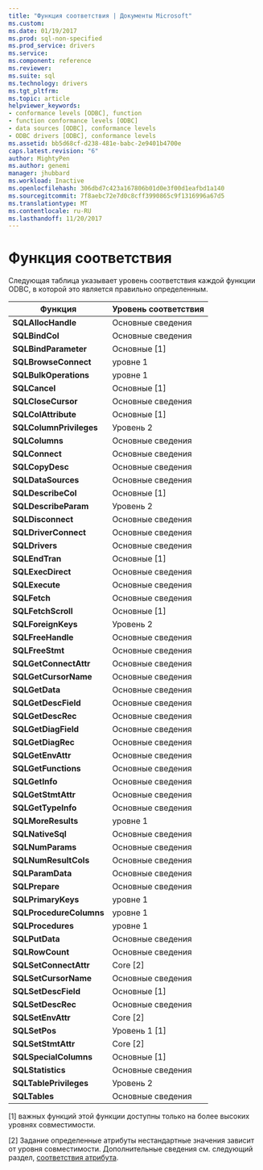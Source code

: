 ```yaml
---
title: "Функция соответствия | Документы Microsoft"
ms.custom: 
ms.date: 01/19/2017
ms.prod: sql-non-specified
ms.prod_service: drivers
ms.service: 
ms.component: reference
ms.reviewer: 
ms.suite: sql
ms.technology: drivers
ms.tgt_pltfrm: 
ms.topic: article
helpviewer_keywords:
- conformance levels [ODBC], function
- function conformance levels [ODBC]
- data sources [ODBC], conformance levels
- ODBC drivers [ODBC], conformance levels
ms.assetid: bb5d68cf-d238-481e-babc-2e9401b4700e
caps.latest.revision: "6"
author: MightyPen
ms.author: genemi
manager: jhubbard
ms.workload: Inactive
ms.openlocfilehash: 306dbd7c423a167806b01d0e3f00d1eafbd1a140
ms.sourcegitcommit: 7f8aebc72e7d0c8cff3990865c9f1316996a67d5
ms.translationtype: MT
ms.contentlocale: ru-RU
ms.lasthandoff: 11/20/2017
---
```

# <a name="function-conformance"></a>Функция соответствия
Следующая таблица указывает уровень соответствия каждой функции ODBC, в которой это является правильно определенным.  
  
|Функция|Уровень соответствия|  
|--------------|-----------------------|  
|**SQLAllocHandle**|Основные сведения|  
|**SQLBindCol**|Основные сведения|  
|**SQLBindParameter**|Основные [1]|  
|**SQLBrowseConnect**|уровне 1|  
|**SQLBulkOperations**|уровне 1|  
|**SQLCancel**|Основные [1]|  
|**SQLCloseCursor**|Основные сведения|  
|**SQLColAttribute**|Основные [1]|  
|**SQLColumnPrivileges**|Уровень 2|  
|**SQLColumns**|Основные сведения|  
|**SQLConnect**|Основные сведения|  
|**SQLCopyDesc**|Основные сведения|  
|**SQLDataSources**|Основные сведения|  
|**SQLDescribeCol**|Основные [1]|  
|**SQLDescribeParam**|Уровень 2|  
|**SQLDisconnect**|Основные сведения|  
|**SQLDriverConnect**|Основные сведения|  
|**SQLDrivers**|Основные сведения|  
|**SQLEndTran**|Основные [1]|  
|**SQLExecDirect**|Основные сведения|  
|**SQLExecute**|Основные сведения|  
|**SQLFetch**|Основные сведения|  
|**SQLFetchScroll**|Основные [1]|  
|**SQLForeignKeys**|Уровень 2|  
|**SQLFreeHandle**|Основные сведения|  
|**SQLFreeStmt**|Основные сведения|  
|**SQLGetConnectAttr**|Основные сведения|  
|**SQLGetCursorName**|Основные сведения|  
|**SQLGetData**|Основные сведения|  
|**SQLGetDescField**|Основные сведения|  
|**SQLGetDescRec**|Основные сведения|  
|**SQLGetDiagField**|Основные сведения|  
|**SQLGetDiagRec**|Основные сведения|  
|**SQLGetEnvAttr**|Основные сведения|  
|**SQLGetFunctions**|Основные сведения|  
|**SQLGetInfo**|Основные сведения|  
|**SQLGetStmtAttr**|Основные сведения|  
|**SQLGetTypeInfo**|Основные сведения|  
|**SQLMoreResults**|уровне 1|  
|**SQLNativeSql**|Основные сведения|  
|**SQLNumParams**|Основные сведения|  
|**SQLNumResultCols**|Основные сведения|  
|**SQLParamData**|Основные сведения|  
|**SQLPrepare**|Основные сведения|  
|**SQLPrimaryKeys**|уровне 1|  
|**SQLProcedureColumns**|уровне 1|  
|**SQLProcedures**|уровне 1|  
|**SQLPutData**|Основные сведения|  
|**SQLRowCount**|Основные сведения|  
|**SQLSetConnectAttr**|Core [2]|  
|**SQLSetCursorName**|Основные сведения|  
|**SQLSetDescField**|Основные [1]|  
|**SQLSetDescRec**|Основные сведения|  
|**SQLSetEnvAttr**|Core [2]|  
|**SQLSetPos**|Уровень 1 [1]|  
|**SQLSetStmtAttr**|Core [2]|  
|**SQLSpecialColumns**|Основные [1]|  
|**SQLStatistics**|Основные сведения|  
|**SQLTablePrivileges**|Уровень 2|  
|**SQLTables**|Основные сведения|  
  
 [1] важных функций этой функции доступны только на более высоких уровнях совместимости.  
  
 [2] Задание определенные атрибуты нестандартные значения зависит от уровня совместимости. Дополнительные сведения см. следующий раздел, [соответствия атрибута](../../../odbc/reference/develop-app/attribute-conformance.md).
